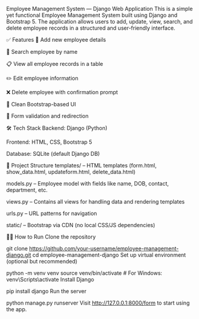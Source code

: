 Employee Management System — Django Web Application
This is a simple yet functional Employee Management System built using Django and Bootstrap 5. The application allows users to add, update, view, search, and delete employee records in a structured and user-friendly interface.

✅ Features
🔐 Add new employee details

🔎 Search employee by name

📋 View all employee records in a table

✏️ Edit employee information

❌ Delete employee with confirmation prompt

🎨 Clean Bootstrap-based UI

🔄 Form validation and redirection

🛠️ Tech Stack
Backend: Django (Python)

Frontend: HTML, CSS, Bootstrap 5

Database: SQLite (default Django DB)

📂 Project Structure
templates/ – HTML templates (form.html, show_data.html, updateform.html, delete_data.html)

models.py – Employee model with fields like name, DOB, contact, department, etc.

views.py – Contains all views for handling data and rendering templates

urls.py – URL patterns for navigation

static/ – Bootstrap via CDN (no local CSS/JS dependencies)

🧑‍💻 How to Run
Clone the repository

git clone https://github.com/your-username/employee-management-django.git
cd employee-management-django
Set up virtual environment (optional but recommended)


python -m venv venv
source venv/bin/activate  # For Windows: venv\Scripts\activate
Install Django

pip install django
Run the server

python manage.py runserver
Visit http://127.0.0.1:8000/form to start using the app.
